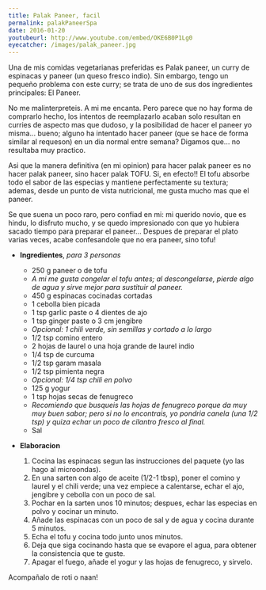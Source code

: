 ```yaml
---
title: Palak Paneer, facil
permalink: palakPaneerSpa
date: 2016-01-20
youtubeurl: http://www.youtube.com/embed/OKE6B0P1Lg0
eyecatcher: /images/palak_paneer.jpg
---
```


Una de mis comidas vegetarianas preferidas es Palak paneer, un curry de espinacas y paneer (un queso fresco indio). Sin embargo, tengo un pequeño problema con este curry; se trata de uno de sus dos ingredientes principales: El Paneer.

No me malinterpreteis. A mi me encanta. Pero parece que no hay forma de comprarlo hecho, los intentos de reemplazarlo acaban solo resultan en curries de aspecto mas que dudoso, y la posibilidad de hacer el paneer yo misma... bueno;  alguno ha intentado hacer paneer (que se hace de forma similar al requeson) en un dia normal entre semana?
Digamos que... no resultaba muy practico.

Asi que la manera definitiva (en mi opinion) para hacer palak paneer es no hacer palak paneer, sino hacer palak TOFU. Si, en efecto!! El tofu absorbe todo el sabor de las especias y mantiene perfectamente su textura; ademas, desde un punto de vista nutricional, me gusta mucho mas que el paneer.

Se que suena un poco raro, pero confiad en mi: mi querido novio, que es hindu, lo disfruto mucho, y se quedo impresionado con que yo hubiera sacado tiempo para preparar el paneer... 
Despues de preparar el plato varias veces, acabe confesandole que no era paneer, sino tofu!



* **Ingredientes**, _para 3 personas_
  * 250 g paneer o de tofu
   * _A mi me gusta congelar el tofu antes; al descongelarse, pierde algo de agua y sirve mejor para sustituir al paneer._
  * 450 g espinacas cocinadas cortadas
  * 1 cebolla bien picada
  * 1 tsp garlic paste o 4 dientes de ajo
  * 1 tsp ginger paste o 3 cm jengibre
  * _Opcional: 1 chili verde, sin semillas y cortado a lo largo_
  * 1/2 tsp comino entero
  * 2 hojas de laurel o una hoja grande de laurel indio 
  * 1/4 tsp de curcuma
  * 1/2 tsp garam masala
  * 1/2 tsp pimienta negra
  * _Opcional: 1/4 tsp chili en polvo_
  * 125 g yogur
  * 1 tsp hojas secas de fenugreco
   * _Recomiendo que busqueis las hojas de fenugreco porque da muy muy buen sabor; pero si no lo encontrais, yo pondria canela (una 1/2 tsp) y quiza echar un poco de cilantro fresco al final._
  * Sal

* **Elaboracion**
  1. Cocina las espinacas segun las instrucciones del paquete (yo las hago al microondas).
  2. En una sarten con algo de aceite (1/2-1 tbsp), poner el comino y laurel y el chili verde; una vez empiece a calentarse, echar el ajo, jengibre y cebolla con un poco de sal. 
  3. Pochar en la sarten unos 10 minutos; despues, echar las especias en polvo y cocinar un minuto. 
  4. Añade las espinacas con un poco de sal y de agua y cocina durante 5 minutos. 
  5. Echa el tofu y cocina todo junto unos minutos. 
  6. Deja que siga cocinando hasta que se evapore el agua, para obtener la consistencia que te guste. 
  7. Apagar el fuego, añade el yogur y las hojas de fenugreco, y sirvelo. 


Acompañalo de roti o naan!
